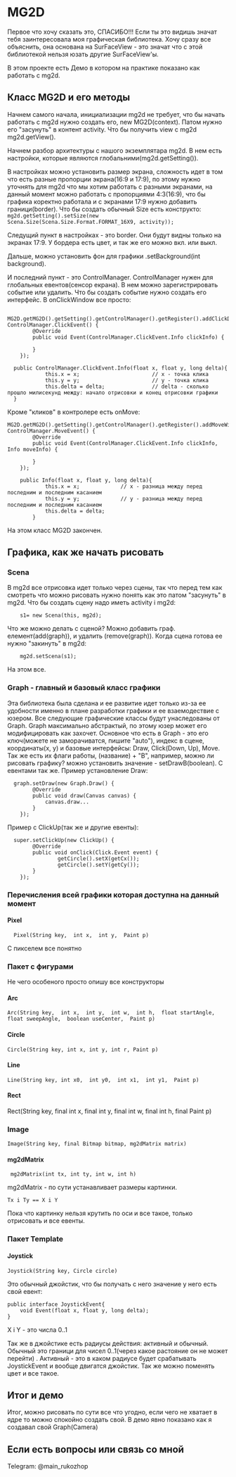 # MG2D
Первое что хочу сказать это, СПАСИБО!!! Если ты это видишь значат тебя заинтересовала моя графическая библиотека. 
Хочу сразу все объяснить, она основана на SurFaceView - это значат что с этой библиотекой нельзя юзать другие SurFaceView'ы.

В этом проекте есть Демо в котором на практике показано как работать с mg2d.

## Класс MG2D и его методы

Начнем самого начала, инициализации mg2d не требует, что бы начать работать с mg2d нужно создать его, new MG2D(context).
Патом нужно его "засунуть" в контент activity. Что бы получить view c mg2d mg2d.getView().

Начнем разбор архитектуры с нашого экземплятара mg2d. 
В нем есть настройки, которые являются глобальними(mg2d.getSetting()).

В настройках можно установить размер экрана, сложность идет в том что есть разные пропорции экрана(16:9 и 17:9),
по этому нужно уточнять для mg2d что мы хотим работать с разными экранами, на данный момент можно работать с пропорциями 4:3(16:9),
что бы графика коректно работала и с экранами 17:9 нужно добавить граници(border).
Что бы создать обычный Size есть конструкто:
<code> mg2d.getSetting().setSize(new Scena.Size(Scena.Size.Format.FORMAT_16X9, activity)); </code>

Следущий пункт в настройках - это border. Они будут видны только на экранах 17:9. У бордера есть цвет, и так же его можно вкл. или выкл.

Дальше, можно установить фон для графики .setBackground(int background).

И последний пункт - это ControlManager. ControlManager нужен для глобальных евентов(сенсор екрана). В нем можно зарегистрировать событие или удалить.
Что бы создать событие нужно создать его интерфейс. В onClickWindow все просто:


      MG2D.getMG2D().getSetting().getControlManager().getRegister().addClickDownWindow(new ControlManager.ClickEvent() {
            @Override
            public void Event(ControlManager.ClickEvent.Info clickInfo) {
                
            }
        });
 
      public ControlManager.ClickEvent.Info(float x, float y, long delta){
                this.x = x;                       // x - точка клика
                this.y = y;                       // y - точка клика
                this.delta = delta;               // delta - сколько прошло милисекунд между: начало отрисовки и конец отрисовки графики
      }
    
Кроме "кликов" в контролере есть onMove:

    MG2D.getMG2D().getSetting().getControlManager().getRegister().addMoveWindow(new ControlManager.MoveEvent() {
            @Override
            public void Event(ControlManager.ClickEvent.Info clickInfo, Info moveInfo) {
                
            }
        });
        
        public Info(float x, float y, long delta){
                this.x = x;             // x - разница между перед последним и последним касанием
                this.y = y;             // y - разница между перед последним и последним касанием
                this.delta = delta;
            }

На этом класс MG2D закончен.

## Графика, как же начать рисовать
### Scena
В mg2d все отрисовка идет только через сцены, так что перед тем как смотреть что можно рисовать нужно понять как это патом "засунуть" в mg2d.
Что бы создать сцену надо иметь activity i mg2d:

        s1= new Scena(this, mg2d);
        
Что же можно делать с сценой? Можно добавить граф. елемент(add(graph)), и удалить (remove(graph)).
Когда сцена готова ее нужно "закинуть" в mg2d:

        mg2d.setScena(s1);
        
На этом все.
### Graph - главный и базовый класс графики
Эта библиотека была сделана и ее развитие идет только из-за ее удобности именно в плане разработки графики и ее взаемодествие с юзером.
Все следующие графические классы будут унаследованы от Graph. Graph максимально абстрактый, по этому юзер может его модифицировать как захочет.
Основное что есть в Graph - это его ключ(можете не заморачиватся, пишите "auto"), индекс в сцене, координаты(x, y) и базовые интерфейсы: Draw, Click(Down, Up), Move.
Так же есть их флаги работы, (название) + "В", например, можно ли рисовать графику? можно установить значение - setDrawB(boolean).
С евентами так же.
Пример установление Draw:

      graph.setDraw(new Graph.Draw() {
            @Override
            public void draw(Canvas canvas) {
                canvas.draw...
            }
        });
        
Пример с ClickUp(так же и другие евенты):

      super.setClickUp(new ClickUp() {
            @Override
            public void onClick(Click.Event event) {
                    getCircle().setX(getCx());
                    getCircle().setY(getCy());
            }
        });
        
        
### Перечисления всей графики которая доступна на данный момент
#### Pixel

      Pixel(String key,  int x,  int y,  Paint p)
      
С пикселем все понятно

### Пакет с фигурами
Не чего особеного просто опишу все конструкторы
#### Arc

    Arc(String key,  int x,  int y,  int w,  int h,  float startAngle,  float sweepAngle,  boolean useCenter,  Paint p)


#### Circle

    Circle(String key, int x, int y, int r, Paint p)
    
#### Line

    Line(String key, int x0,  int y0,  int x1,  int y1,  Paint p)
    
#### Rect

  Rect(String key, final int x, final int y, final int w, final int h, final Paint p)

### Image

    Image(String key, final Bitmap bitmap, mg2dMatrix matrix)
    
#### mg2dMatrix

     mg2dMatrix(int tx, int ty, int w, int h)
     
mg2dMatrix - по сути устанавливает размеры картинки.

    Tx i Ty == X i Y
    
Пока что картинку нельзя крутить по оси и все такое, только отрисовать и все евенты.

### Пакет Template
#### Joystick

    Joystick(String key, Circle circle)
    

Это обычный джойстик, что бы получать с него значение у него есть свой евент:

    public interface JoystickEvent{
        void Event(float x, float y, long delta);
    }

X i Y - это числа 0..1

Так же в джойстике есть радиусы действия: активный и обычный. Обычный это граници для чисел 0..1(через какое растояние он не может перейти) . Активный - это в каком радиусе будет срабатывать JoystickEvent и вообще двигатся джойстик.
Так же можно поменять цвет и все такое.
## Итог и демо

Итог, можно рисовать по сути все что угодно, если чего не хватает в ядре то можно спокойно создать свой.
В демо явно показано как я создавал свой Graph(Camera)

## Если есть вопросы или связь со мной
Telegram: @main_rukozhop
